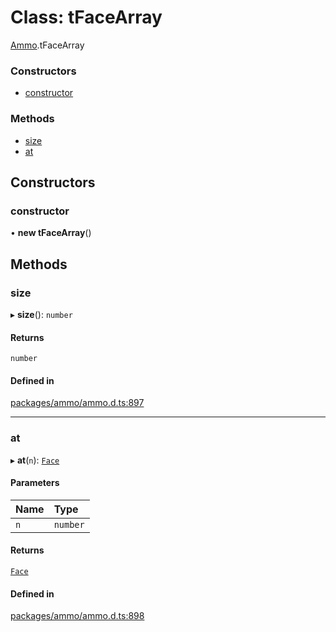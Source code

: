 # Class: tFaceArray

[Ammo](../modules/Ammo.md).tFaceArray

### Constructors

- [constructor](Ammo.tFaceArray.md#constructor)

### Methods

- [size](Ammo.tFaceArray.md#size)
- [at](Ammo.tFaceArray.md#at)

## Constructors

### constructor

• **new tFaceArray**()

## Methods

### size

▸ **size**(): `number`

#### Returns

`number`

#### Defined in

[packages/ammo/ammo.d.ts:897](https://github.com/Orillusion/orillusion/blob/main/packages/ammo/ammo.d.ts#L897)

___

### at

▸ **at**(`n`): [`Face`](Ammo.Face.md)

#### Parameters

| Name | Type |
| :------ | :------ |
| `n` | `number` |

#### Returns

[`Face`](Ammo.Face.md)

#### Defined in

[packages/ammo/ammo.d.ts:898](https://github.com/Orillusion/orillusion/blob/main/packages/ammo/ammo.d.ts#L898)
